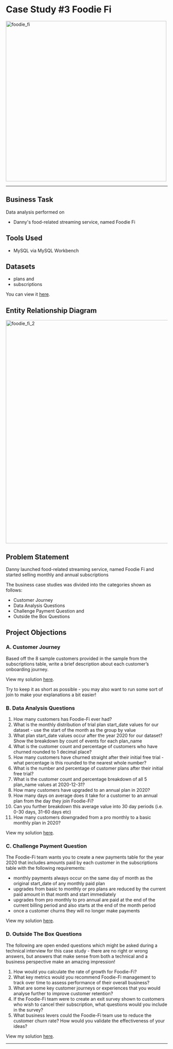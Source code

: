 # Case Study #3 Foodie Fi

<img width="500" alt="foodie_fi" src="https://user-images.githubusercontent.com/84310475/189478106-65871e49-f27d-4ed1-9a82-1b43e5051eac.png">

***

## Business Task

Data analysis performed on
- Danny's food-related streaming service, named Foodie Fi

## Tools Used
- MySQL via MySQL Workbench

## Datasets
- plans and
- subscriptions

You can view it [here](https://github.com/myathsupaing/8_Week_SQL_Challenge/blob/main/Case%20Study%20%233%20Foodie%20Fi/Dataset.sql).

## Entity Relationship Diagram

<img width="696" alt="foodie_fi_2" src="https://user-images.githubusercontent.com/84310475/189478130-013fa7a8-93bb-477c-bd7e-bfd257125e17.png">

## Problem Statement
Danny launched food-related streaming service, named Foodie Fi and started selling monthly and annual subscriptions

The business case studies was divided into the categories shown as follows:
- Customer Journey
- Data Analysis Questions
- Challenge Payment Question and
- Outside the Box Questions

## Project Objections

### A. Customer Journey
Based off the 8 sample customers provided in the sample from the subscriptions table, write a brief description about each customer’s onboarding journey.

View my solution [here](https://github.com/myathsupaing/8_Week_SQL_Challenge/blob/main/Case%20Study%20%233%20Foodie%20Fi/Solution/A.%20Customer_Journey.md).

Try to keep it as short as possible - you may also want to run some sort of join to make your explanations a bit easier!

### B. Data Analysis Questions

1. How many customers has Foodie-Fi ever had?
2. What is the monthly distribution of trial plan start_date values for our dataset - use the start of the month as the group by value
3. What plan start_date values occur after the year 2020 for our dataset? Show the breakdown by count of events for each plan_name
4. What is the customer count and percentage of customers who have churned rounded to 1 decimal place?
5. How many customers have churned straight after their initial free trial - what percentage is this rounded to the nearest whole number?
6. What is the number and percentage of customer plans after their initial free trial?
7. What is the customer count and percentage breakdown of all 5 plan_name values at 2020-12-31?
8. How many customers have upgraded to an annual plan in 2020?
9. How many days on average does it take for a customer to an annual plan from the day they join Foodie-Fi?
10. Can you further breakdown this average value into 30 day periods (i.e. 0-30 days, 31-60 days etc)
11. How many customers downgraded from a pro monthly to a basic monthly plan in 2020?

View my solution [here](https://github.com/myathsupaing/8_Week_SQL_Challenge/blob/main/Case%20Study%20%233%20Foodie%20Fi/Solution/B.%20Data_Analysis_Questions.md).

### C. Challenge Payment Question
The Foodie-Fi team wants you to create a new payments table for the year 2020 that includes amounts paid by each customer in the subscriptions table with the following requirements:

- monthly payments always occur on the same day of month as the original start_date of any monthly paid plan
- upgrades from basic to monthly or pro plans are reduced by the current paid amount in that month and start immediately
- upgrades from pro monthly to pro annual are paid at the end of the current billing period and also starts at the end of the month period
- once a customer churns they will no longer make payments

View my solution [here](https://github.com/myathsupaing/8_Week_SQL_Challenge/blob/main/Case%20Study%20%233%20Foodie%20Fi/Solution/C.%20Challenge%20Payment%20Question.md).

### D. Outside The Box Questions
The following are open ended questions which might be asked during a technical interview for this case study - there are no right or wrong answers, but answers that make sense from both a technical and a business perspective make an amazing impression!

1. How would you calculate the rate of growth for Foodie-Fi?
2. What key metrics would you recommend Foodie-Fi management to track over time to assess performance of their overall business?
3. What are some key customer journeys or experiences that you would analyse further to improve customer retention?
4. If the Foodie-Fi team were to create an exit survey shown to customers who wish to cancel their subscription, what questions would you include in the survey?
5. What business levers could the Foodie-Fi team use to reduce the customer churn rate? How would you validate the effectiveness of your ideas?

View my solution [here](https://github.com/myathsupaing/8_Week_SQL_Challenge/blob/main/Case%20Study%20%233%20Foodie%20Fi/Solution/D.%20Outside%20The%20Box%20Questions.md).

***
